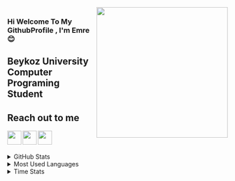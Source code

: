 <img src="https://media.giphy.com/media/i4MAH84pqe2m2aVojc/source.gif" align="right" width="300" height="300" >

### Hi Welcome To My GithubProfile , I'm Emre :blush:

## Beykoz University Computer Programing Student


## Reach out to me 

[<img width="32" src="https://unpkg.com/simple-icons@v4/icons/instagram.svg" align="left"/>][Instagram]
[<img width="32" src="https://unpkg.com/simple-icons@v4/icons/linkedin.svg" align="left"/>][LinkedIn]
[<img width="32" src="https://unpkg.com/simple-icons@v4/icons/blogger.svg" align="left"/>][Blog]

[Instagram]:https://www.instagram.com/emrebalclr/
[LinkedIn]:https://www.linkedin.com/in/emrebalcilar/
[Blog]:http://emrebalcilar.blogspot.com/

</br>
</br>
</br>
<details>
<summary>GitHub Stats</summary>
<img src="https://github-readme-stats.vercel.app/api?username=EmreBalcilar&theme=merko">

</details>

<details>
<summary>Most Used Languages</summary>
<img src="https://github-readme-stats.vercel.app/api/top-langs/?username=EmreBalcilar&layout=compact">

</details>
<details>
<summary>Time Stats</summary>
<img src="https://github-readme-stats.vercel.app/api/wakatime?username=EmreBalcilar&layout=compact">

</details>
